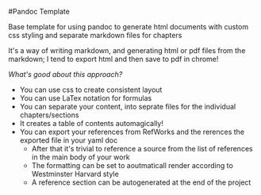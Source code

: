 #Pandoc Template

Base template for using pandoc to generate html documents with custom css styling and separate markdown files for chapters

It's a way of writing markdown, and generating html or pdf files from the markdown; I tend to export html and then save to pdf in chrome!

_What's good about this approach?_

- You can use css to create consistent layout
- You can use LaTex notation for formulas
- You can separate your content, into seprate files for the individual chapters/sections
- It creates a table of contents automagically!
- You can export your references from RefWorks and the rerences the exported file in your yaml doc
  - After that it's trivial to reference a source from the list of references in the main body of your work
  - The formatting can be set to aoutmaticall render according to Westminster Harvard style
  - A reference section can be autogenerated at the end of the project
